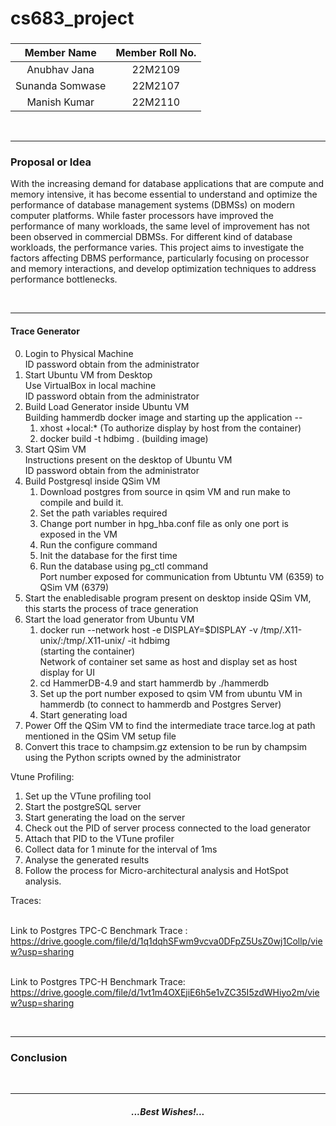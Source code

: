# cs683_project

### <Project-Title>

### <Team-Name>

| **Member Name** | **Member Roll No.** |
| :-------------: | :-----------------: |
| Anubhav Jana    |  22M2109            |
| Sunanda Somwase |  22M2107            |
| Manish Kumar    |  22M2110            |

<br/>

---

### Proposal or Idea
With the increasing demand for database applications that are compute and memory intensive, it has become essential to understand and optimize the performance of database management systems (DBMSs) on modern computer platforms. While faster processors have improved the performance of many workloads, the same level of improvement has not been observed in commercial DBMSs. For different kind of database workloads, the performance varies. This project aims to investigate the factors affecting DBMS performance, particularly focusing on processor and memory interactions, and develop optimization techniques to address performance bottlenecks.


<br/>

---


#### Trace Generator

0. Login to Physical Machine
    <br />ID password obtain from the administrator
1. Start Ubuntu VM from Desktop
    <br />Use VirtualBox in local machine
    <br />ID password obtain from the administrator
2. Build Load Generator inside Ubuntu VM
    <br />Building hammerdb docker image and starting up the application --
    1. xhost +local:* (To authorize display by host from the container)
    2. docker build -t hdbimg .  (building image)
3. Start QSim VM
    <br />Instructions present on the desktop of Ubuntu VM
    <br />ID password obtain from the administrator
4. Build Postgresql inside QSim VM
    1. Download postgres from source in qsim VM and run make to compile and build it.
    2. Set the path variables required
    3. Change port number in hpg_hba.conf file as only one port is exposed in the VM
    4. Run the configure command
    5. Init the database for the first time
    6. Run the database using pg_ctl command
    <br />Port number exposed for communication from Ubtuntu VM (6359) to QSim VM (6379)
6. Start the enabledisable program present on desktop inside QSim VM, this starts the process of trace generation
7. Start the load generator from Ubuntu VM
    1. docker run  --network host -e DISPLAY=$DISPLAY -v /tmp/.X11-unix/:/tmp/.X11-unix/ -it hdbimg 
       <br />(starting the container)
       <br />Network of container set same as host and display set as host display for UI
    2. cd HammerDB-4.9 and start hammerdb by ./hammerdb
    3. Set up the port number exposed to qsim VM from ubuntu VM in hammerdb (to connect to hammerdb and Postgres Server)
    4. Start generating load
9. Power Off the QSim VM to find the intermediate trace tarce.log at path mentioned in the QSim VM setup file
10. Convert this trace to champsim.gz extension to be run by champsim using the Python scripts owned by the administrator


Vtune Profiling:
1. Set up the VTune profiling tool
2. Start the postgreSQL server 
3. Start generating the load on the server
4. Check out the PID of server process connected to the load generator
5. Attach that PID to the VTune profiler
6. Collect data for 1 minute for the interval of 1ms
7. Analyse the generated results
8. Follow the process for Micro-architectural analysis and HotSpot analysis.


Traces:

<br />Link to Postgres TPC-C Benchmark Trace : https://drive.google.com/file/d/1q1dqhSFwm9vcva0DFpZ5UsZ0wj1Collp/view?usp=sharing

<br />Link to Postgres TPC-H Benchmark Trace: https://drive.google.com/file/d/1vt1m4OXEjiE6h5e1vZC35I5zdWHiyo2m/view?usp=sharing


<br/>

---

### Conclusion



<br/>

---

<center><em><h4>...Best Wishes!...</h4></em></center>
